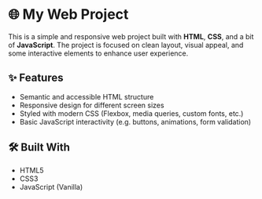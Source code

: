 # 🌐 My Web Project

This is a simple and responsive web project built with **HTML**, **CSS**, and a bit of **JavaScript**. The project is focused on clean layout, visual appeal, and some interactive elements to enhance user experience.

## ✨ Features

- Semantic and accessible HTML structure  
- Responsive design for different screen sizes  
- Styled with modern CSS (Flexbox, media queries, custom fonts, etc.)  
- Basic JavaScript interactivity (e.g. buttons, animations, form validation)

## 🛠️ Built With

- HTML5  
- CSS3  
- JavaScript (Vanilla)